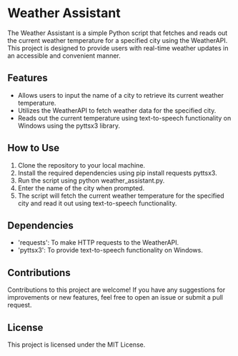# Weather Assistant
The Weather Assistant is a simple Python script that fetches and reads out the current weather temperature for a specified city using the WeatherAPI. This project is designed to provide users with real-time weather updates in an accessible and convenient manner.

## Features
* Allows users to input the name of a city to retrieve its current weather temperature.
* Utilizes the WeatherAPI to fetch weather data for the specified city.
* Reads out the current temperature using text-to-speech functionality on Windows using the pyttsx3 library.
## How to Use
1. Clone the repository to your local machine.
2. Install the required dependencies using pip install requests pyttsx3.
3. Run the script using python weather_assistant.py.
4. Enter the name of the city when prompted.
5. The script will fetch the current weather temperature for the specified city and read it out using text-to-speech functionality.
## Dependencies
* 'requests': To make HTTP requests to the WeatherAPI.
* 'pyttsx3': To provide text-to-speech functionality on Windows.
## Contributions
Contributions to this project are welcome! If you have any suggestions for improvements or new features, feel free to open an issue or submit a pull request.

## License
This project is licensed under the MIT License.

